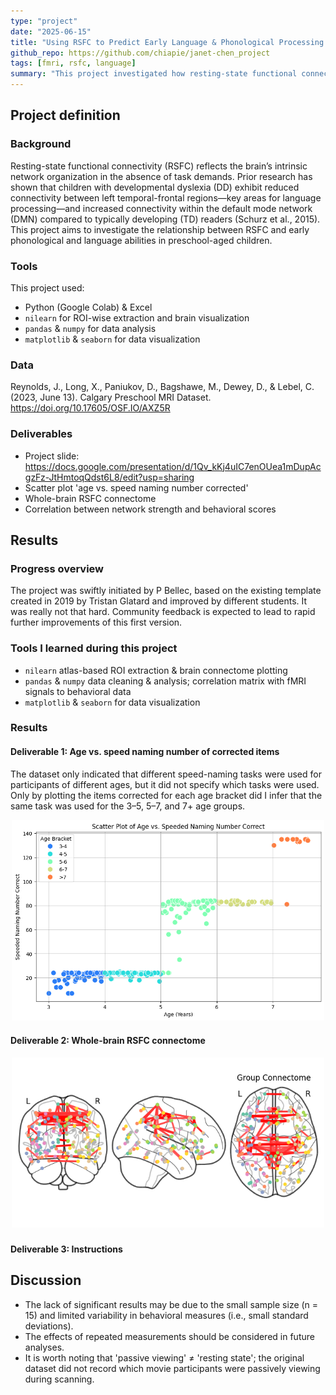 ```yaml
---
type: "project"
date: "2025-06-15"
title: "Using RSFC to Predict Early Language & Phonological Processing Abilities"
github_repo: https://github.com/chiapie/janet-chen_project
tags: [fmri, rsfc, language]
summary: "This project investigated how resting-state functional connectivity (RSFC) in fMRI data from preschool children relates to early speed naming and phonological processing abilities. Using the Destrieux (2009) atlas, extracting ROI-wise brain signals and computing within-network connectivity strength across multiple brain networks (e.g., DMN, language network). Correlation analyses then revealed trends between network resting-state and behavioral scores."
---
```

<!-- This is an html comment and this won't appear in the rendered page. You are now editing the "content" area, the core of your description. Everything that you can do in markdown is allowed below. We added a couple of comments to guide your through documenting your progress. -->

## Project definition

### Background

Resting-state functional connectivity (RSFC) reflects the brain’s intrinsic network organization in the absence of task demands. Prior research has shown that children with developmental dyslexia (DD) exhibit reduced connectivity between left temporal-frontal regions—key areas for language processing—and increased connectivity within the default mode network (DMN) compared to typically developing (TD) readers (Schurz et al., 2015). This project aims to investigate the relationship between RSFC and early phonological and language abilities in preschool-aged children.


### Tools

This project used:
 * Python (Google Colab) & Excel
 * `nilearn` for ROI-wise extraction and brain visualization 
 * `pandas` & `numpy` for data analysis
 * `matplotlib` & `seaborn` for data visualization

### Data

Reynolds, J., Long, X., Paniukov, D., Bagshawe, M., Dewey, D., & Lebel, C. (2023, June 13). Calgary Preschool MRI Dataset. https://doi.org/10.17605/OSF.IO/AXZ5R

### Deliverables

- Project slide: https://docs.google.com/presentation/d/1Qv_kKj4uIC7enOUea1mDupAcgzFz-JtHmtoqQdst6L8/edit?usp=sharing
- Scatter plot 'age vs. speed naming number corrected'
- Whole-brain RSFC connectome
- Correlation between network strength and behavioral scores

## Results

### Progress overview

The project was swiftly initiated by P Bellec, based on the existing template created in 2019 by Tristan Glatard and improved by different students. It was really not that hard. Community feedback is expected to lead to rapid further improvements of this first version.

### Tools I learned during this project

- `nilearn` atlas-based ROI extraction & brain connectome plotting
- `pandas` & `numpy` data cleaning & analysis; correlation matrix with fMRI signals to behavioral data
- `matplotlib` & `seaborn` for data visualization

### Results

#### Deliverable 1: Age vs. speed naming number of corrected items
The dataset only indicated that different speed-naming tasks were used for participants of different ages, but it did not specify which tasks were used. Only by plotting the items corrected for each age bracket did I infer that the same task was used for the 3–5, 5–7, and 7+ age groups.
<p align="center">
  <img src="scatterplot_age_speed.png" alt="Scatterplot of age vs. speed naming" width="500"/>
</p>

#### Deliverable 2: Whole-brain RSFC connectome
<p align="center">
  <img src="whole-brain_RSFC_connectome.png" alt="Whole-brain RSFC connectome" width="500"/>
</p>

##### 
#### Deliverable 3: Instructions


## Discussion
- The lack of significant results may be due to the small sample size (n = 15) and limited variability in behavioral measures (i.e., small standard deviations).
- The effects of repeated measurements should be considered in future analyses.
- It is worth noting that 'passive viewing' ≠ 'resting state'; the original dataset did not record which movie participants were passively viewing during scanning.
